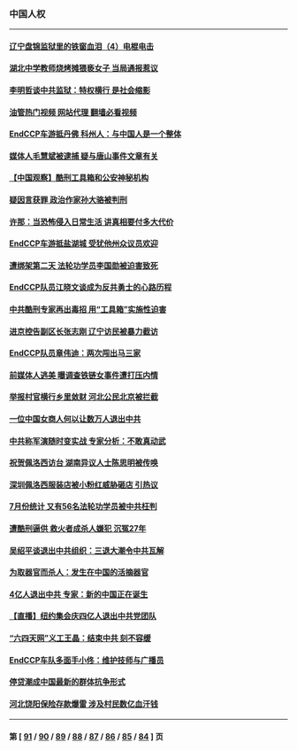 ### 中国人权
---
#### [辽宁盘锦监狱里的铁窗血泪（4）电棍电击](../../pages/ncid278/n13798789.md?08110845) 
#### [湖北中学教师烧烤摊猥亵女子 当局通报惹议](../../pages/ncid278/n13799580.md?08110845) 
#### [李明哲谈中共监狱：特权横行 是社会缩影](../../pages/ncid278/n13799212.md?08110845) 
#### [油管热门视频 网站代理 翻墙必看视频](http://209.222.30.114:81/youtube.html?08110845)
#### [EndCCP车游抵丹佛 科州人：与中国人是一个整体](../../pages/ncid278/n13798911.md?08110845) 
#### [媒体人毛慧斌被逮捕 疑与唐山事件文章有关](../../pages/ncid278/n13799002.md?08110845) 
#### [【中国观察】酷刑工具箱和公安神秘机构](../../pages/ncid278/n13798499.md?08110845) 
#### [疑因言获罪 政治作家孙大骆被判刑](../../pages/ncid278/n13798464.md?08110845) 
#### [许那：当恐怖侵入日常生活 讲真相要付多大代价](../../pages/ncid278/n13798299.md?08110845) 
#### [EndCCP车游抵盐湖城 受犹他州众议员欢迎](../../pages/ncid278/n13797993.md?08110845) 
#### [遭绑架第二天 法轮功学员李国勋被迫害致死](../../pages/ncid278/n13797464.md?08110845) 
#### [EndCCP队员江晓文谈成为反共勇士的心路历程](../../pages/ncid278/n13797300.md?08110845) 
#### [中共酷刑专家再出毒招 用“工具箱”实施性迫害](../../pages/ncid278/n13797202.md?08110845) 
#### [进京控告副区长张志刚 辽宁访民被暴力截访](../../pages/ncid278/n13797084.md?08110845) 
#### [EndCCP队员章伟迪：两次闯出马三家](../../pages/ncid278/n13796899.md?08110845) 
#### [前媒体人逃美 曝调查铁链女事件遭打压内情](../../pages/ncid278/n13796740.md?08110845) 
#### [举报村官横行乡里敛财 河北公民北京被拦截](../../pages/ncid278/n13796890.md?08110845) 
#### [一位中国女商人何以让数万人退出中共](../../pages/ncid278/n13795903.md?08110845) 
#### [中共称军演随时变实战 专家分析：不敢真动武](../../pages/ncid278/n13796365.md?08110845) 
#### [祝贺佩洛西访台 湖南异议人士陈思明被传唤](../../pages/ncid278/n13796220.md?08110845) 
#### [深圳佩洛西服装店被小粉红威胁砸店 引热议](../../pages/ncid278/n13796136.md?08110845) 
#### [7月份统计 又有56名法轮功学员被中共枉判](../../pages/ncid278/n13795640.md?08110845) 
#### [遭酷刑逼供 救火者成杀人嫌犯 沉冤27年](../../pages/ncid278/n13795562.md?08110845) 
#### [吴绍平谈退出中共组织：三退大潮令中共瓦解](../../pages/ncid278/n13794947.md?08110845) 
#### [为取器官而杀人：发生在中国的活摘器官](../../pages/ncid278/n13794731.md?08110845) 
#### [4亿人退出中共 专家：新的中国正在诞生](../../pages/ncid278/n13794871.md?08110845) 
#### [【直播】纽约集会庆四亿人退出中共党团队](../../pages/ncid278/n13794850.md?08110845) 
#### [“六四天网”义工王晶：结束中共 刻不容缓](../../pages/ncid278/n13794666.md?08110845) 
#### [EndCCP车队多面手小佟：维护技师与广播员](../../pages/ncid278/n13794791.md?08110845) 
#### [停贷潮成中国最新的群体抗争形式](../../pages/ncid278/n13794634.md?08110845) 
#### [河北饶阳保险存款爆雷 涉及村民数亿血汗钱](../../pages/ncid278/n13793936.md?08110845) 

---
#### 第 [ [91](./91.md?08110845) / [90](./90.md?08110845) / [89](./89.md?08110845) / [88](./88.md?08110845) / [87](./87.md?08110845) / [86](./86.md?08110845) / [85](./85.md?08110845) / [84](./84.md?08110845) ] 页
